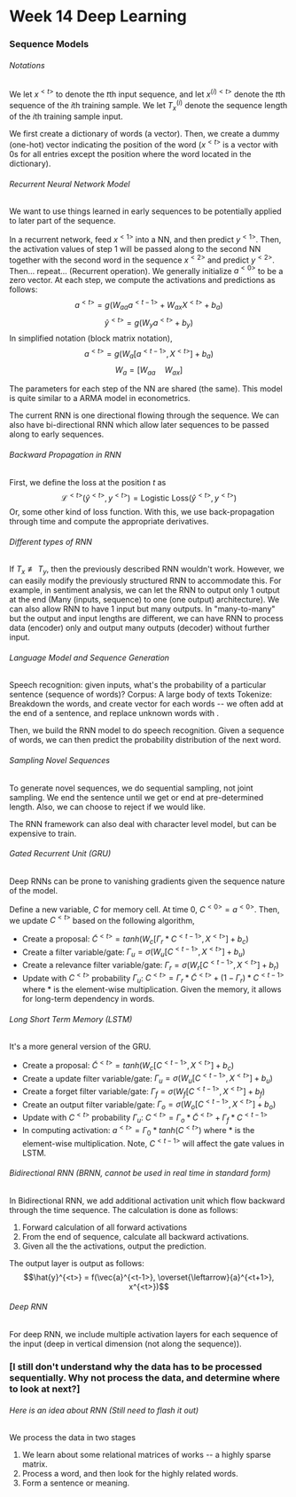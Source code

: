 # Week 14 Deep Learning

### Sequence Models

###### Notations
We let $x^{<t>}$ to denote the $t$th input sequence, and let $x^{(i)<t>}$ denote the $t$th sequence of the $i$th training sample. We let $T^{(i)}_x$ denote the
sequence length of the $i$th training sample input.

We first create a dictionary of words (a vector). Then, we create a dummy (one-hot) vector indicating the position of the word ($x^{<t>}$ is a vector with 0s for all entries except the position where the word located in the dictionary).

###### Recurrent Neural Network Model
We want to use things learned in early sequences to be potentially applied to later part of the sequence.

In a recurrent network, feed $x^{<1>}$ into a NN, and then predict $y^{<1>}$. Then, the activation values of step 1 will be passed along to the second NN together with the second word in the sequence $x^{<2>}$ and predict $y^{<2>}$. Then... repeat... (Recurrent operation). We generally initialize $a^{<0>}$ to be a zero vector. At each step, we compute the activations and predictions as follows:
$$a^{<t>} = g(W_{aa}a^{<t-1>} + W_{ax} X^{<t>} + b_a)$$
$$\hat{y}^{<t>} = g(W_{y}a^{<t>} + b_y)$$
In simplified notation (block matrix notation),
$$a^{<t>} = g(W_{a} [a^{<t-1>}, X^{<t>}] + b_a)$$
$$W_{a}  = [W_{aa}\quad W_{ax}]$$

The parameters for each step of the NN are shared (the same). This model is quite similar to a ARMA model in econometrics.

The current RNN is one directional flowing through the sequence. We can also have bi-directional RNN which allow later sequences to be passed along to early sequences.

###### Backward Propagation in RNN
First, we define the loss at the position $t$ as
$$\mathcal{L}^{<t>}(\hat{y}^{<t>}, y^{<t>}) = \text{Logistic Loss}(\hat{y}^{<t>}, y^{<t>})$$
Or, some other kind of loss function. With this, we use back-propagation through time and compute the appropriate derivatives.

###### Different types of RNN
If $T_x ≢ T_y$, then the previously described RNN wouldn't work. However, we can easily modify the previously structured RNN to accommodate this. For example, in sentiment analysis, we can let the RNN to output only 1 output at the end (Many (inputs, sequence) to one (one output) architecture). We can also allow RNN to have 1 input but many outputs. In "many-to-many" but the output and input lengths are different, we can have RNN to process data (encoder) only and output many outputs (decoder) without further input.

###### Language Model and Sequence Generation
Speech recognition: given inputs, what's the probability of a particular sentence (sequence of words)?
Corpus: A large body of texts
Tokenize: Breakdown the words, and create vector for each words -- we often add <EOS> at the end of a sentence, and replace unknown words with <UNK>.

Then, we build the RNN model to do speech recognition. Given a sequence of words, we can then predict the probability distribution of the next word.

###### Sampling Novel Sequences
To generate novel sequences, we do sequential sampling, not joint sampling. We end the sentence until we get <EOS> or end at pre-determined length. Also, we can choose to reject <UNK> if we would like.

The RNN framework can also deal with character level model, but can be expensive to train.  

###### Gated Recurrent Unit (GRU)
Deep RNNs can be prone to vanishing gradients given the sequence nature of the model.

Define a new variable, $C$ for memory cell. At time $0$, $C^{<0>} = a^{<0>}$. Then, we update $C^{<t>}$ based on the following algorithm,
* Create a proposal: $\tilde{C}^{<t>} = tanh(W_c [Γ_r * C^{<t-1>}, X^{<t>}] + b_c)$
* Create a filter variable/gate: $Γ_u = σ(W_u [C^{<t-1>}, X^{<t>}] + b_u)$
* Create a relevance filter variable/gate: $Γ_r = σ(W_r [C^{<t-1>}, X^{<t>}] + b_r)$
* Update with $C^{<t>}$ probability $Γ_u$: $C^{<t>} = Γ_r * \tilde{C}^{<t>} + (1-Γ_r) * C^{<t-1>}$
where * is the element-wise multiplication. Given the memory, it allows for long-term dependency in words.

###### Long Short Term Memory (LSTM)
It's a more general version of the GRU.

* Create a proposal: $\tilde{C}^{<t>} = tanh(W_c [C^{<t-1>}, X^{<t>}] + b_c)$
* Create a update filter variable/gate: $Γ_u = σ(W_u [C^{<t-1>}, X^{<t>}] + b_u)$
* Create a forget filter variable/gate: $Γ_f = σ(W_f [C^{<t-1>}, X^{<t>}] + b_f)$
* Create an output filter variable/gate: $Γ_o = σ(W_o [C^{<t-1>}, X^{<t>}] + b_o)$
* Update with $C^{<t>}$ probability $Γ_u$: $C^{<t>} = Γ_o * \tilde{C}^{<t>} + Γ_f * C^{<t-1>}$
* In computing activation: $a^{<t>} = Γ_0 * tanh(C^{<t>})$ where * is the element-wise multiplication. Note,  $C^{<t-1>}$ will affect the gate values in LSTM.

###### Bidirectional RNN (BRNN, cannot be used in real time in standard form)
In Bidirectional RNN, we add additional activation unit which flow backward through the time sequence. The calculation is done as follows:
1. Forward calculation of all forward activations
2. From the end of sequence, calculate all backward activations.
3. Given all the the activations, output the prediction.

The output layer is output as follows:
$$\hat{y}^{<t>} = f(\vec{a}^{<t-1>}, \overset{\leftarrow}{a}^{<t+1>}, x^{<t>})$$

###### Deep RNN
For deep RNN, we include multiple activation layers for each sequence of the input (deep in vertical dimension (not along the sequence)).

### [I still don't understand why the data has to be processed sequentially. Why not process the data, and determine where to look at next?]

###### Here is an idea about RNN (Still need to flash it out)
We process the data in two stages
1. We learn about some relational matrices of works -- a highly sparse matrix.
2. Process a word, and then look for the highly related words.
3. Form a sentence or meaning.
